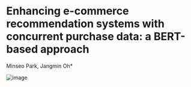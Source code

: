 # Enhancing e-commerce recommendation systems with concurrent purchase data: a BERT-based approach
Minseo Park, Jangmin Oh*

![image](https://github.com/msparkDev/ECommTransformerRecSys/blob/main/image.png)
